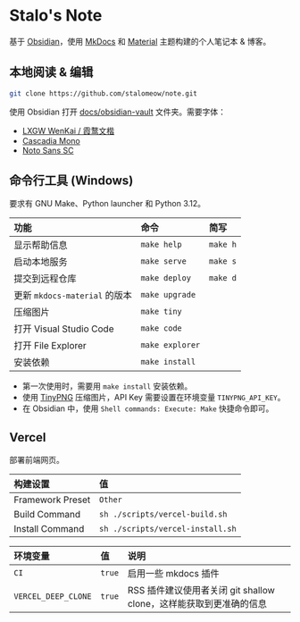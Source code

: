 # Stalo's Note

基于 [Obsidian](https://obsidian.md/)，使用 [MkDocs](https://github.com/mkdocs/mkdocs) 和 [Material](https://github.com/squidfunk/mkdocs-material) 主题构建的个人笔记本 & 博客。

## 本地阅读 & 编辑

``` bash
git clone https://github.com/stalomeow/note.git
```

使用 Obsidian 打开 [docs/obsidian-vault](docs/obsidian-vault) 文件夹。需要字体：

- [LXGW WenKai / 霞鹜文楷](https://github.com/lxgw/LxgwWenKai)
- [Cascadia Mono](https://github.com/microsoft/cascadia-code)
- [Noto Sans SC](https://fonts.google.com/noto/specimen/Noto+Sans+SC)

## 命令行工具 (Windows)

要求有 GNU Make、Python launcher 和 Python 3.12。

|功能|命令|简写|
|:-|:-|:-|
|显示帮助信息|`make help`|`make h`|
|启动本地服务|`make serve`|`make s`|
|提交到远程仓库|`make deploy`|`make d`|
|更新 `mkdocs-material` 的版本|`make upgrade`||
|压缩图片|`make tiny`||
|打开 Visual Studio Code|`make code`||
|打开 File Explorer|`make explorer`||
|安装依赖|`make install`||

- 第一次使用时，需要用 `make install` 安装依赖。
- 使用 [TinyPNG](https://tinypng.com) 压缩图片，API Key 需要设置在环境变量 `TINYPNG_API_KEY`。
- 在 Obsidian 中，使用 `Shell commands: Execute: Make` 快捷命令即可。

## Vercel

部署前端网页。

|构建设置|值|
|:-|:-|
|Framework Preset|`Other`|
|Build Command|`sh ./scripts/vercel-build.sh`|
|Install Command|`sh ./scripts/vercel-install.sh`|

|环境变量|值|说明|
|:-|:-|:-|
|`CI`|`true`|启用一些 mkdocs 插件|
|`VERCEL_DEEP_CLONE`|`true`|RSS 插件建议使用者关闭 git shallow clone，这样能获取到更准确的信息|
